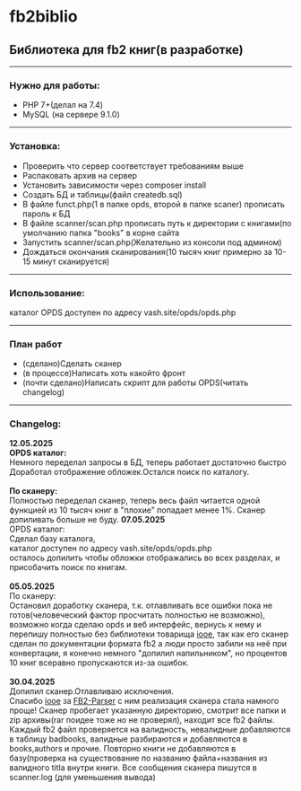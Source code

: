 # fb2biblio
<h2>Библиотека для fb2 книг(в разработке)</h2> 

<hr>
<h3>Нужно для работы:</h3>
<ul>
  <li>PHP 7+(делал на 7.4)</li>
  <li>MySQL (на сервере 9.1.0)</li>
</ul>
<hr>
<h3>Установка:</h3>
<ul>
  <li>Проверить что сервер соответствует требованиям выше</li> 
  <li>Распаковать архив на сервер</li>
  <li>Установить зависимости через composer install</li>
  <li>Создать БД и таблицы(файл createdb.sql)</li>
  <li>В файле funct.php(1 в папке opds, второй в папке scaner) прописать пароль к БД</li>
  <li>В файле scanner/scan.php прописать путь к директории с книгами(по умолчанию папка "books" в корне сайта</li>
  <li>Запустить scanner/scan.php(Желательно из консоли под админом)</li>
  <li>Дождаться окончания сканирования(10 тысяч книг примерно за 10-15 минут сканируется)</li>
</ul>
<hr>
<h3>Использование:</h3>
<p>каталог OPDS доступен по адресу vash.site/opds/opds.php</p>

<hr>
<h3>План работ</h3>
<ul>
  <li>(сделано)Сделать сканер</li>
  <li>(в процессе)Написать хоть какойто фронт</li>
  <li>(почти сделано)Написать скрипт для работы OPDS(читать changelog)</li>
</ul>


<hr>
<h3>Changelog:</h3>
<b>12.05.2025</b><br>
<b>OPDS каталог:</b><br>
Немного переделал запросы в БД, теперь работает достаточно быстро<br>
Доработал отображение обложек.Остался поиск по каталогу.<br><br>
<b>По сканеру:</b><br>
Полностью переделал сканер, теперь весь файл читается одной функцией из 10 тысяч книг в "плохие" попадает менее 1%.
Сканер допиливать больше не буду.
<b>07.05.2025</b><br>
OPDS каталог:<br>
Сделал базу каталога, <br>
каталог доступен по адресу vash.site/opds/opds.php<br>
осталось допилить чтобы обложки отображались во всех разделах, и присобачить поиск по книгам.<br>
<br><b>05.05.2025</b><br>
По сканеру:<br>
Остановил доработку сканера, т.к. отлавливать все ошибки пока не готов(человеческий фактор просчитать полностью не возможно), возможно когда сделаю opds и веб интерфейс, вернусь к нему и перепишу полностью без библиотеки товарища <a href="https://github.com/iooe">iooe</a>, так как его сканер сделан по документации формата fb2 а люди просто забили на неё при конвертации, я конечно немного "допилил напильником", но процентов 10 книг всеравно пропускаются из-за ошибок.<br>
<br><b>30.04.2025</b><br>
Допилил сканер.Отлавливаю исключения.<br>
<i></i>Спасибо <a href="https://github.com/iooe">iooe</a>
за <a href="https://github.com/iooe/FB2-Parser">FB2-Parser</a> 
с ним реализация сканера стала намного проще!</i>
Сканер пробегает указанную директорию, смотрит все папки и zip архивы(rar поидее тоже но не проверял), находит все fb2 файлы.
Каждый fb2 файл проверяется на валидность, невалидные добавляются в таблицу badbooks, валидные разбираются и добавляются в books,authors и прочие.
Повторно книги не добавляются в базу(проверка на существование по названию файла+названия из валидного titla внутри книги.
Все сообщения сканера пишутся в scanner.log (для уменьшения вывода)<br>
